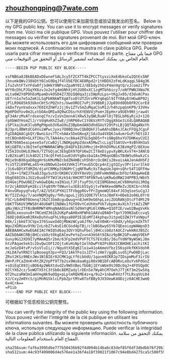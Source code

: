 ## [zhouzhongping@7wate.com](mailto:zhouzhongping@7wate.com)

以下是我的GPG公钥。您可以使用它来加密信息或验证我发出的签名。
Below is my GPG public key. You can use it to encrypt messages or verify signatures from me.
Voici ma clé publique GPG. Vous pouvez l'utiliser pour chiffrer des messages ou vérifier les signatures provenant de moi.
Вот мой GPG-ключ. Вы можете использовать его для шифрования сообщений или проверки моих подписей.
A continuación se muestra mi clave pública GPG. Puede usarla para cifrar mensajes o verificar firmas de mi parte.
فيما يلي مفتاح GPG العام الخاص بي. يمكنك استخدامه لتشفير الرسائل أو التحقق من التوقيعات مني.

```
-----BEGIN PGP PUBLIC KEY BLOCK-----

xsFNBGa8JBkBEADxDEwneFSAL3cy5fZCXTT4kZPCCTtyxziXeE4bkoCw2QtEs5NF
jhnumkQWvJ38kDtY6CoG9DqJf4lVbEfDC4E0Rpd2r1tHDDX2zFmLdKaqgL584g3K
ifu2vhtFTxYFda0fjSdHkY9NPsvZpaNY0IJ/8Ebdy2hOsP4mn9gtQ/vJcom2iTPv
WYY0cDhLPJGqYK6zvJo2efg4mGNhXjHt2U0OxXC1zgMTbhbicy7/oNfPWNJXWa7K
oLta6W2YdPOhEoMpamDvkOSD4Z73DzQQ0qa3jzIWpRzLps+tKgJx05/d3dxACPas
UEfrn1o7e5aZeK1LSqPbKNkWTXgATsoDlUTZUrxPKYq6qGl9IfY0Ay6tHGw8P92j
jPlLR9685k93UknCHt5cPQZnts/UweOROI7vPj3V9BbRjJJp89Vd0Db0FR2CorEd
xkDxfVynVadxxx7E0IXZhWfzJjj6v1ZTv5mZuMqaCSsM1J/h4hzpqGnKP9/33VHv
MpHPOdYov0m2LxtbOAxQMIwXQ9wCDSsrhXYENVUjPom+JEpHnra9UEh9Ntjraw4t
gF34ArzMvATrdsenqCfn/vIxVnImnnAlXRwS3yQWLRuAFlOjTBSLbR6yRjx2+12O
rpXbWdYHsmZlJ/rVdqHxKhZIwE/jhRP60vC1Yd6VzRYTcDggX6Ge3iXdLQARAQAB
zSPlkajkuK3lubMgPHpob3V6aG9uZ3BpbmdAN3dhdGUuY29tPsLBjQQTAQgANxYh
BJ3prLdBWtdCG4VuiWPwcJyxs7O0BQJmvCQbBQkFJlwAAhsDBAsJCAcFFQgJCgsF
FgIDAQAACgkQY/BwnLGzs7TC+hAAx5DeGNxqXjSAiOa4VXQ6Ja4umrGuP/hEtiDJ
ntCBOn0dO+GLXfIKo/7LTAA44x/sc8Aa4ZFGLbgbD5+f+iOBg8hxYU7DHKeyCUII
BER769A5eaipexe5afzCwB2jlJNOKppKpZdoxA5MwZlcLigItGAtUv+9zBhXH3a5
kKjGBTO/x3bItmfqtMWNRACWMpjD4QFkI8ihMnzj0+DhhDVMuLK3BzHgPZ/8EXoe
fZ5kIOsOHLOJNeX/TZTGQjaC3EbgDX97QFU6w2CIT8eDiypvXyBKLKxV74+3ANlQ
1vB2XsaRl3ik4D2C1T4cQtFm51uu0JdVYgBxsbaIAxIM6qoGBbsTBdWSu9kwkzCs
MQje9nBXKqaD8ggHr6sKMuMNZcbdZN4HBcsh5h0rcOc8KCs20xoisAAJenAdHSF2
Ycs5TZi89FWLa45+ksDNOwGIe443VHkIlPteuG5CQcp4nIjgtQIyv3Pr1zvr3lkU
/3i6v8DtXTdMZH/djaYCRMKp3SNUMrCjqNFRwRcXsTdwpUeJqH+sQhr54T1QFFHw
YlJ8++1fWZJTkaDJ3gvSutDrOKDKCVJDYF0oVOjjbRFxHm9N0acbFOzfA9qwHeEB
UbgE68IOkiJU2z0uo6fFTW3lKzk54/8HCMT74PXN7w4/pKRwGdRW234PPB3/WbV5
d34GejPOwU0EZrwkGwEQALnaIN1oLfJFjfsyP3V/CEI8MGbmoLmCV80HohUi3ROg
hr2cjAOOUFpH2EcilFq8tMrT0Wunlu3E8i65SyGjtvFW4KeedBMeZvJDXCbrchh8
F4nvGRxpyqYv4yT/AZ/U5X1PYH1ITFVbgpRGvfPrZgmoWQl84xFJO3qSseSuCgJJ
W/fI2Zvkp/7/aoVNQM3g0y/fHh/qpuLjjDS1Q9E7VlktoJ8mFX+0Deb2o96L0YrU
FSCrL6dH0T0Uenq7J6Zt3Sm8cguQwug+n8JeK9eG6hpLieiZUGRANjOtcFT4Mt29
U8KTTbKUV3MW58t46U6WP1IN8Wx1fGYO9vYCeUhHxPVkTvbpmcAvXLh7ztAZiZNP
gNujNUc2TFBsBHRMWT4MnqNAAQGasNlSd9mYqMi6lXNNw+Q1OTIE/vwU2BwgVxKk
jBUbLxexunu8+7NCeHZ361b2UKpPaAH0xHFWhb1AAVuQ9AO+TqvYJ99N3aEccvq5
J6ODj0dGkmR2RXeDuhVuqFhLV8gxa08P2E1EoMfI4kphqv3itpoQ3ZWJYfaVWpuf
08k/ijbk6T3CVpx376SxwxOdOjMbWzWCya6JfNr/wEV0mKr+S0dX/yhEpcmZkThT
Wgv2XDRUav9YN/InLnbZ7vAsEi0CGnd4pTBj/clbBG6wy65Yb7QEeoiopWAWpnD3
ABEBAAHCwXwEGAEIACYWIQSd6ay3QVrXQhuFbolj8HCcsbOztAUCZrwkHAUJBSZc
AAIbDAAKCRBj8HCcsbOztOkgEACmvPeYaZvvn43mS6t9ZAzz9pBK2GPxuWqV9EkP
Guny9G12XD9I7yMAmAQ5r2bm/63Fp2mdVPVFTCTS7EVzBS/I6uTVdNfNyWSWiJ8m
htzPAqae5ekIc2bvQw1OFI2OjtuKvHiNptIelhDwPYAIPs0bX2CBHOHEiaihitKI
mcJeGzD4tvP/vSsVluIi///NquXtXSEg6Iloiw41oA6meUfbzI56spVkfKKVdohR
/KLDA7wYRNItlpBooegX3pv+FQ3/1AkYFo1sJZT+lzHm7/ggBLsvdSjPwO8DjLac
ZRxt2KSz9NEnJWv1NlBIEr02CMK1gLYf6ibUdU/1qavm9ZKRJp7IDspmMuF3irIU
DW+P/PCaZHnK+RtZK2VpPf9T7b2sx9Ws8aaKgi00x9B1DFcAB9RxLeOuYv6PdGnZ
+sOiEqC893jsBO64p2W6XtdvdZv9W5VBeLfbbBj1EYsWUe9VJ0DcOqJ+4FOSQp0C
02lYX62cz/5oWOTX5tC3tSb0c8EMZadylrDEn5e7WyAhCM7OehJ7TjKf3m2Sw5Xq
OT2huzaRW3mIaHVmgNk9aOQg+pLplmRQkME4z+q/9u2+1nbwR4Vzf7tLRsqVUi04
XJ/Cxy2m0YcS/g1MnRGSklcLPpbZprtMtw6TofBBy9JX5OewK4ODzjz6ACHE3wmQ
6x4CrA==
=P1ib
-----END PGP PUBLIC KEY BLOCK-----
```

可根据如下信息校验公钥完整性。

You can verify the integrity of the public key using the following information.
Vous pouvez vérifier l'intégrité de la clé publique en utilisant les informations suivantes.
Вы можете проверить целостность публичного ключа, используя следующую информацию.
Puede verificar la integridad de la clave pública utilizando la siguiente información.
يمكنك التحقق من سلامة المفتاح العام باستخدام المعلومات التالية.

```
sha256sum:faf6a3995dbe777b50436b92f4d094b14ba6c83def85f6df3dbdbb76f29b1a99
sha512sum:44c93f499006d4e576ee1a36f4a18f39021f1067c94e0bd4275ca5c500f59447328c2c51222ca23552d89b0bcb521ea431e74289ccefee669bbb8bd92e0f9d40
```

